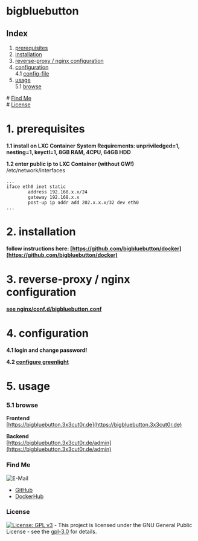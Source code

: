 # bigbluebutton

## Index

1. [prerequisites](#prerequisites)
2. [installation](#installation)
3. [reverse-proxy / nginx configuration](#reverse-proxy)
4. [configuration](#configuration)  
   4.1 [config-file](#config-file)
5. [usage](#usage)  
   5.1 [browse](#browse)

\# [Find Me](#findme)  
\# [License](#license)

# 1. prerequisites <a name="prerequisites"></a>

**1.1 install on LXC Container**
**System Requirements: unpriviledged=1, nesting=1, keyctl=1, 8GB RAM, 4CPU, 64GB HDD**

**1.2 enter public ip to LXC Container (without GW!)**  
/etc/network/interfaces

```shell
...
iface eth0 inet static
        address 192.168.x.x/24
        gateway 192.168.x.x
        post-up ip addr add 202.x.x.x/32 dev eth0
...
```

# 2. installation <a name="installation"></a>

**follow instructions here: [https://github.com/bigbluebutton/docker](https://github.com/bigbluebutton/docker)**

# 3. reverse-proxy / nginx configuration <a name="reverse-proxy"></a>

**[see nginx/conf.d/bigbluebutton.conf](https://github.com/3x3cut0r/proxmox/blob/main/nginx/conf.d/bigbluebutton.conf)**

# 4. configuration <a name="configuration"></a>

**4.1 login and change password!**

**4.2 [configure greenlight](https://docs.bigbluebutton.org/greenlight/gl-install.html#3-configure-greenlight)**

# 5. usage <a name="usage"></a>

### 5.1 browse <a name="browse"></a>

**Frontend**  
[https://bigbluebutton.3x3cut0r.de](https://bigbluebutton.3x3cut0r.de)

**Backend**  
[https://bigbluebutton.3x3cut0r.de/admin](https://bigbluebutton.3x3cut0r.de/admin)

### Find Me <a name="findme"></a>

![E-Mail](https://img.shields.io/badge/E--Mail-executor55%40gmx.de-red)

- [GitHub](https://github.com/3x3cut0r)
- [DockerHub](https://hub.docker.com/u/3x3cut0r)

### License <a name="license"></a>

[![License: GPL v3](https://img.shields.io/badge/License-GPLv3-blue.svg)](https://www.gnu.org/licenses/gpl-3.0) - This project is licensed under the GNU General Public License - see the [gpl-3.0](https://www.gnu.org/licenses/gpl-3.0.en.html) for details.
